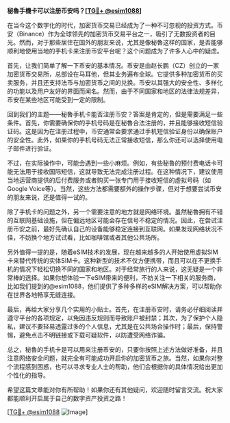 **秘魯手機卡可以注册币安吗？[[TG💪+ @esim1088](https://t.me/s/esim1088)]**

在当今这个数字化的时代，加密货币交易已经成为了一种不可忽视的投资方式。币安（Binance）作为全球领先的加密货币交易平台之一，吸引了无数投资者的目光。然而，对于那些居住在国外的朋友来说，尤其是像秘魯这样的国家，是否能够顺利地使用当地的手机卡来注册币安平台呢？这个问题成为了许多人心中的疑虑。

首先，让我们简单了解一下币安的基本情况。币安是由赵长鹏（CZ）创立的一家加密货币交易所，总部设在马耳他，但其业务遍布全球。它提供多种加密货币的买卖服务，并且还支持法币与加密货币之间的兑换。币安以其强大的安全性、多样化的功能以及用户友好的界面而闻名。然而，由于不同国家和地区的法律法规差异，币安在某些地区可能受到一定的限制。

回到我们的主题——秘魯手机卡能否注册币安？答案是肯定的，但是需要满足一些条件。首先，你需要确保你的手机号码是在秘魯合法注册的，并且能够接收短信验证码。这是因为在注册过程中，币安通常会要求通过手机短信验证身份以确保账户的安全性。此外，如果你的手机号码无法正常接收短信，那么你还可以选择使用电子邮件进行验证。

不过，在实际操作中，可能会遇到一些小麻烦。例如，有些秘魯的预付费电话卡可能无法用于接收国际短信，这就导致无法完成注册过程。在这种情况下，建议使用当地运营商提供的后付费服务或者购买一张专门用于接收短信的虚拟号码（如Google Voice等）。当然，这些方法都需要额外的操作步骤，但对于想要尝试币安的朋友来说，还是值得一试的。

除了手机卡的问题之外，另一个需要注意的地方就是网络环境。虽然秘魯拥有不错的互联网基础设施，但在偏远地区可能会存在信号不稳定的情况。因此，在尝试注册币安之前，最好先确认自己的设备能够稳定连接到互联网。如果发现网络状况不佳，不妨换个地方试试看，比如咖啡馆或者其他公共场所。

另外值得一提的是，随着eSIM技术的发展，现在越来越多的人开始使用虚拟SIM卡来替代传统的实体SIM卡。这种新型的技术不仅方便携带，而且可以在不更换手机的情况下轻松切换不同的国家和地区。对于经常旅行的人来说，这无疑是一个非常棒的选择。如果你想体验一下eSIM带来的便利，不妨关注一下相关的服务商，比如我们提到的@esim1088，他们提供了多种多样的eSIM解决方案，可以帮助你在世界各地畅享无缝连接。

最后，再给大家分享几个实用的小贴士。首先，在注册币安时，请务必仔细阅读并遵守平台的各项规定，以免因违反规则而导致账户被封禁；其次，为了保护个人隐私，建议不要轻易透露过多的个人信息，尤其是在公共场合操作时；最后，保持警惕，避免点击不明链接或下载可疑软件，以防遭受网络诈骗。

总之，秘魯的手机卡是可以用来注册币安的，只要你按照上述方法做好准备，并且注意网络安全问题，就完全有可能成功开启你的加密货币之旅。当然，如果你对整个流程感到困惑，也可以寻求专业人士的帮助，他们会根据你的具体情况给出更加个性化的指导。

希望这篇文章能对你有所帮助！如果你还有其他疑问，欢迎随时留言交流。祝大家都能顺利开启属于自己的数字资产投资之路！

[[TG💪+ @esim1088](https://t.me/s/esim1088) ![Image](https://i.postimg.cc/4NQfJmqS/Snipaste-2025-05-13-00-14-12.png)]